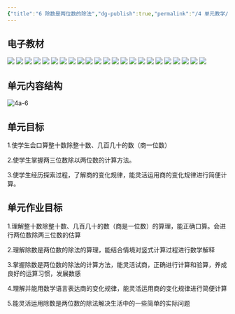 ```yaml
---
{"title":"6 除数是两位数的除法","dg-publish":true,"permalink":"/4 单元教学/4A 四上/6 除数是两位数的除法/","dgPassFrontmatter":true,"noteIcon":""}
---
```



## 电子教材

<p class="grid-4">
	<img loading="lazy" decoding="async" src="https://download.pep.com.cn/xsxjc/22xjcsx41x/files/mobile/77.jpg">
	<img loading="lazy" decoding="async" src="https://download.pep.com.cn/xsxjc/22xjcsx41x/files/mobile/78.jpg">
	<img loading="lazy" decoding="async" src="https://download.pep.com.cn/xsxjc/22xjcsx41x/files/mobile/79.jpg">
	<img loading="lazy" decoding="async" src="https://download.pep.com.cn/xsxjc/22xjcsx41x/files/mobile/80.jpg">
	<img loading="lazy" decoding="async" src="https://download.pep.com.cn/xsxjc/22xjcsx41x/files/mobile/81.jpg">
	<img loading="lazy" decoding="async" src="https://download.pep.com.cn/xsxjc/22xjcsx41x/files/mobile/82.jpg">
	<img loading="lazy" decoding="async" src="https://download.pep.com.cn/xsxjc/22xjcsx41x/files/mobile/83.jpg">
	<img loading="lazy" decoding="async" src="https://download.pep.com.cn/xsxjc/22xjcsx41x/files/mobile/84.jpg">
	<img loading="lazy" decoding="async" src="https://download.pep.com.cn/xsxjc/22xjcsx41x/files/mobile/85.jpg">
	<img loading="lazy" decoding="async" src="https://download.pep.com.cn/xsxjc/22xjcsx41x/files/mobile/86.jpg">
	<img loading="lazy" decoding="async" src="https://download.pep.com.cn/xsxjc/22xjcsx41x/files/mobile/87.jpg">
	<img loading="lazy" decoding="async" src="https://download.pep.com.cn/xsxjc/22xjcsx41x/files/mobile/88.jpg">
	<img loading="lazy" decoding="async" src="https://download.pep.com.cn/xsxjc/22xjcsx41x/files/mobile/89.jpg">
	<img loading="lazy" decoding="async" src="https://download.pep.com.cn/xsxjc/22xjcsx41x/files/mobile/90.jpg">
	<img loading="lazy" decoding="async" src="https://download.pep.com.cn/xsxjc/22xjcsx41x/files/mobile/91.jpg">
	<img loading="lazy" decoding="async" src="https://download.pep.com.cn/xsxjc/22xjcsx41x/files/mobile/92.jpg">
	<img loading="lazy" decoding="async" src="https://download.pep.com.cn/xsxjc/22xjcsx41x/files/mobile/93.jpg">
	<img loading="lazy" decoding="async" src="https://download.pep.com.cn/xsxjc/22xjcsx41x/files/mobile/94.jpg">
	<img loading="lazy" decoding="async" src="https://download.pep.com.cn/xsxjc/22xjcsx41x/files/mobile/95.jpg">
	<img loading="lazy" decoding="async" src="https://download.pep.com.cn/xsxjc/22xjcsx41x/files/mobile/96.jpg">
	<img loading="lazy" decoding="async" src="https://download.pep.com.cn/xsxjc/22xjcsx41x/files/mobile/97.jpg">
	<img loading="lazy" decoding="async" src="https://download.pep.com.cn/xsxjc/22xjcsx41x/files/mobile/98.jpg">
	<img loading="lazy" decoding="async" src="https://download.pep.com.cn/xsxjc/22xjcsx41x/files/mobile/99.jpg">
</p>
	

## 单元内容结构

![4a-6](https://r2.edui123.com/2023/05/4a-6.png)

## 单元目标

1.使学生会口算整十数除整十数、几百几十的数（商一位数）

2.使学生掌握两三位数除以两位数的计算方法。

3.使学生经历探索过程，了解商的变化规律，能灵活运用商的变化规律进行简便计算。


## 单元作业目标

1.理解整十数除整十数、几百几十的数（商是一位数）的算理，能正确口算。会进行两位数除两三位数的估算

2.理解除数是两位数的除法的算理，能结合情境对竖式计算过程进行数学解释

3.掌握除数是两位数的除法的计算方法，能灵活试商，正确进行计算和验算，养成良好的运算习惯，发展数感

4.理解并能用数学语言表达商的变化规律，能灵活运用商的变化规律进行简便计算

5.能灵活运用除数是两位数的除法解决生活中的一些简单的实际问题
